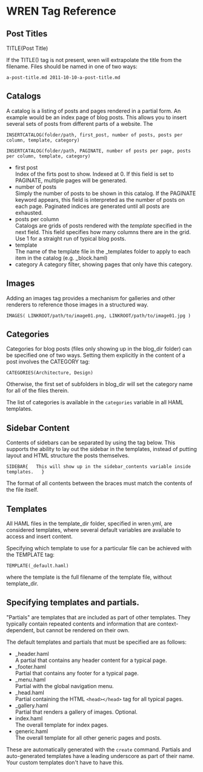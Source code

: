 # WREN Tag Reference

## Post Titles

TITLE(Post Title)

If the TITLE() tag is not present, wren will extrapolate the title from the filename. Files should be named in one of two ways:

`a-post-title.md
2011-10-10-a-post-title.md`

## Catalogs

A catalog is a listing of posts and pages rendered in a partial form. An example would be an index page of blog posts. This allows you to insert several sets of posts from different parts of a website. The 

`INSERTCATALOG(folder/path, first_post, number of posts, posts per column, template, category)`

`INSERTCATALOG(folder/path, PAGINATE, number of posts per page, posts per column, template, category)`

* first post  
    Index of the firts post to show. Indexed at 0. If this field is set to PAGINATE, multiple pages will be generated.
* number of posts  
    Simply the number of posts to be shown in this catalog. If the PAGINATE keyword appears, this field is interpreted as the number of posts on each page. Paginated indices are generated until all posts are exhausted.
* posts per column  
    Catalogs are grids of posts rendered with the _template_ specified in the next field. This field specifies how many columns there are in the grid. Use 1 for a straight run of typical blog posts.
* template  
    The name of the template file in the _templates folder to apply to each item in the catalog (e.g. _block.haml)
* category
    A category filter, showing pages that only have this category.

## Images

Adding an images tag provides a mechanism for galleries and other renderers to reference those images in a structured way.

`IMAGES(
    LINKROOT/path/to/image01.png,
    LINKROOT/path/to/image01.jpg
)`

## Categories

Categories for blog posts (files only showing up in the blog_dir folder) can be specified one of two ways. Setting them explicitly in the content of a post involves the CATEGORY tag:

`CATEGORIES(Architecture, Design)`

Otherwise, the first set of subfolders in blog_dir will set the category name for all of the files therein.

The list of categories is available in the `categories` variable in all HAML templates.

## Sidebar Content

Contents of sidebars can be separated by using the tag below. This supports the ability to lay out the sidebar in the templates, instead of putting layout and HTML structure the posts themselves.

`SIDEBAR{  
    This will show up in the sidebar_contents variable inside templates.  
}`

The format of all contents between the braces must match the contents of the file itself.

## Templates

All HAML files in the template_dir folder, specified in wren.yml, are considered templates, where several default variables are available to access and insert content.

Specifying which template to use for a particular file can be achieved with the TEMPLATE tag:

`TEMPLATE(_default.haml)`

where the template is the full filename of the template file, without template_dir.

## Specifying templates and partials.

"Partials" are templates that are included as part of other templates. They typically contain repeated contents and information that are context-dependent, but cannot be rendered on their own. 

The default templates and partials that must be specified are as follows:

* _header.haml  
    A partial that contains any header content for a typical page.
* _footer.haml  
    Partial that contains any footer for a typical page.
* _menu.haml  
    Partial with the global navigation menu.
* _head.haml  
    Partial containing the HTML `<head></head>` tag for all typical pages.
* _gallery.haml  
    Partial that renders a gallery of images. Optional.
* index.haml  
    The overall template for index pages.
* generic.haml  
    The overall template for all other generic pages and posts.

These are automatically generated with the `create` command. Partials and auto-generated templates have a leading underscore as part of their name. Your custom templates don't have to have this.




